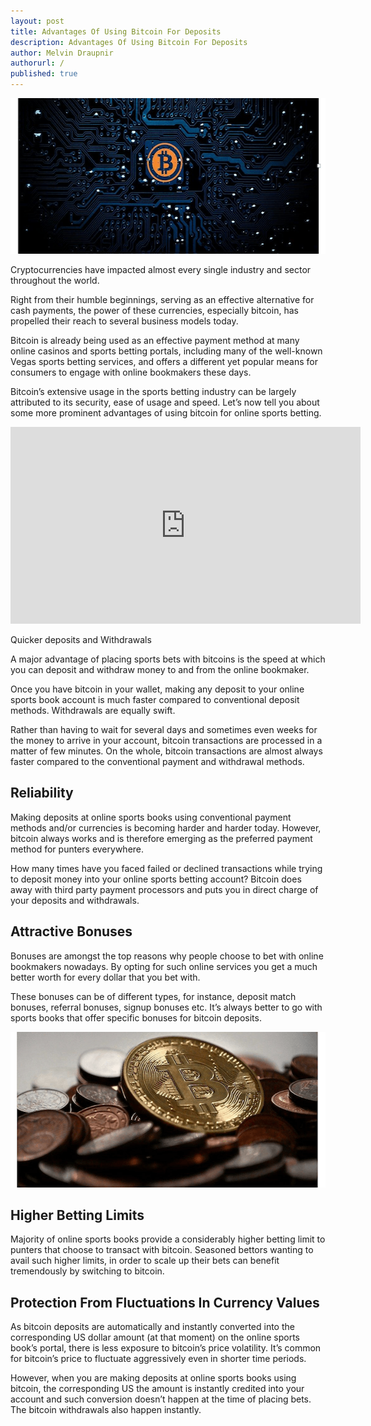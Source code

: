 ```yaml
---
layout: post
title: Advantages Of Using Bitcoin For Deposits
description: Advantages Of Using Bitcoin For Deposits
author: Melvin Draupnir
authorurl: /
published: true
---
```


<p><img src="/images/bitcoin-sports.png" width="600" height="249"/>
<p>Cryptocurrencies have impacted almost every single industry and sector throughout the world.
<p>Right from their humble beginnings, serving as an effective alternative for cash payments, the power of these currencies, especially bitcoin, has propelled their reach to several business models today.
<p>Bitcoin is already being used as an effective payment method at many online casinos and sports betting portals, including many of the well-known Vegas sports betting services, and offers a different yet popular means for consumers to engage with online bookmakers these days.
<p>Bitcoin’s extensive usage in the sports betting industry can be largely attributed to its security, ease of usage and speed. Let’s now tell you about some more prominent advantages of using bitcoin for online sports betting.
<p><iframe width="560" height="315" src="https://www.youtube.com/embed/ZceJMFXm57s" frameborder="0" allow="accelerometer; autoplay; encrypted-media; gyroscope; picture-in-picture" allowfullscreen></iframe>
<p>Quicker deposits and Withdrawals</h2>
<p>A major advantage of placing sports bets with bitcoins is the speed at which you can deposit and withdraw money to and from the online bookmaker.
<p>Once you have bitcoin in your wallet, making any deposit to your online sports book account is much faster compared to conventional deposit methods. Withdrawals are equally swift.
<p>Rather than having to wait for several days and sometimes even weeks for the money to arrive in your account, bitcoin transactions are processed in a matter of few minutes. On the whole, bitcoin transactions are almost always faster compared to the conventional payment and withdrawal methods.
<p><h2>Reliability</h2>
<p>Making deposits at online sports books using conventional payment methods and/or currencies is becoming harder and harder today. However, bitcoin always works and is therefore emerging as the preferred payment method for punters everywhere.
<p>How many times have you faced failed or declined transactions while trying to deposit money into your online sports betting account? Bitcoin does away with third party payment processors and puts you in direct charge of your deposits and withdrawals.
<p><h2>Attractive Bonuses</h2>
<p>Bonuses are amongst the top reasons why people choose to bet with online bookmakers nowadays. By opting for such online services you get a much better worth for every dollar that you bet with.
<p>These bonuses can be of different types, for instance, deposit match bonuses, referral bonuses, signup bonuses etc. It’s always better to go with sports books that offer specific bonuses for bitcoin deposits.
<p><img src="/images/bitcoin-canadian-euros.png" width="600" height="249"/>
<p><h2>Higher Betting Limits</h2>
<p>Majority of online sports books provide a considerably higher betting limit to punters that choose to transact with bitcoin. Seasoned bettors wanting to avail such higher limits, in order to scale up their bets can benefit tremendously by switching to bitcoin.
<p><h2>Protection From Fluctuations In Currency Values</h2>
<p>As bitcoin deposits are automatically and instantly converted into the corresponding US dollar amount (at that moment) on the online sports book’s portal, there is less exposure to bitcoin’s price volatility. It’s common for bitcoin’s price to fluctuate aggressively even in shorter time periods.
<p>However, when you are making deposits at online sports books using bitcoin, the corresponding US the amount is instantly credited into your account and such conversion doesn’t happen at the time of placing bets. The bitcoin withdrawals also happen instantly.
